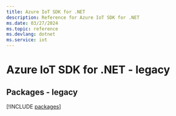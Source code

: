 ```yaml
---
title: Azure IoT SDK for .NET
description: Reference for Azure IoT SDK for .NET
ms.date: 03/27/2024
ms.topic: reference
ms.devlang: dotnet
ms.service: iot
---
```

# Azure IoT SDK for .NET - legacy
## Packages - legacy
[!INCLUDE [packages](iot-index.md)]